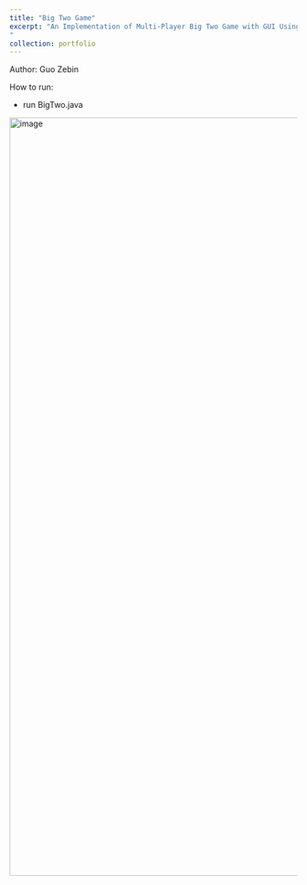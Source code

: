 ```yaml
---
title: "Big Two Game"
excerpt: "An Implementation of Multi-Player Big Two Game with GUI Using Java<br/><img src='/images/bigtwo.png' width='500' height='300'>
"
collection: portfolio
---
```

Author: Guo Zebin

How to run:
+ run BigTwo.java

<img width="1327" alt="image" src="https://github.com/SILENT-GUO/BigTwoGame/assets/71827706/40cdf90a-3ecd-4275-8872-230d6d4a7079">


